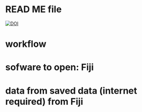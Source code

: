 # READ ME file 

[![DOI](https://zenodo.org/badge/213928562.svg)](https://zenodo.org/badge/latestdoi/213928562)

# workflow 
# sofware to open: Fiji 
# data from saved data (internet required) from Fiji 
